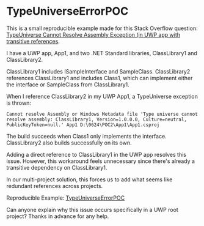# TypeUniverseErrorPOC

This is a small reproducible example made for this Stack Overflow question: [TypeUniverse Cannot Resolve Assembly Exception (in UWP app with transitive references](https://stackoverflow.com/questions/78690569/typeuniverse-cannot-resolve-assembly-exception-in-uwp-app-with-transitive-refer?noredirect=1#comment138738359_78690569).

I have a UWP app, App1, and two .NET Standard libraries, ClassLibrary1 and ClassLibrary2.

ClassLibrary1 includes ISampleInterface and SampleClass. ClassLibrary2 references ClassLibrary1 and includes Class1, which can implement either the interface or SampleClass from ClassLibrary1.

When I reference ClassLibrary2 in my UWP App1, a TypeUniverse exception is thrown:
```
Cannot resolve Assembly or Windows Metadata file 'Type universe cannot resolve assembly: ClassLibrary1, Version=1.0.0.0, Culture=neutral, PublicKeyToken=null.' App1 D:\0624\POC2\App1\App1.csproj
```

The build succeeds when Class1 only implements the interface. ClassLibrary2 also builds successfully on its own.

Adding a direct reference to ClassLibrary1 in the UWP app resolves this issue. However, this workaround feels unnecessary since there's already a transitive dependency on ClassLibrary1.

In our multi-project solution, this forces us to add what seems like redundant references across projects.

Reproducible Example: [TypeUniverseErrorPOC](https://github.com/sanjaymaniam/TypeUniverseErrorPOC/tree/master/POC2)

Can anyone explain why this issue occurs specifically in a UWP root project? Thanks in advance for any help.
